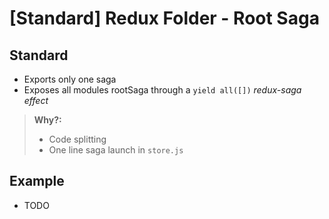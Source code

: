 # [Standard] Redux Folder - Root Saga

## Standard

- Exports only one saga
- Exposes all modules rootSaga through a `yield all([])` *redux-saga effect*

> **Why?:**
> - Code splitting
> - One line saga launch in `store.js`

## Example

- TODO
